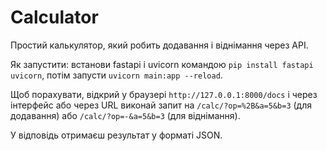 # Calculator

Простий калькулятор, який робить додавання і віднімання через API.

Як запустити: встанови fastapi і uvicorn командою `pip install fastapi uvicorn`, потім запусти `uvicorn main:app --reload`.

Щоб порахувати, відкрий у браузері `http://127.0.0.1:8000/docs` і через інтерфейс або через URL виконай запит на `/calc/?op=%2B&a=5&b=3` (для додавання) або `/calc/?op=-&a=5&b=3` (для віднімання).

У відповідь отримаєш результат у форматі JSON.
